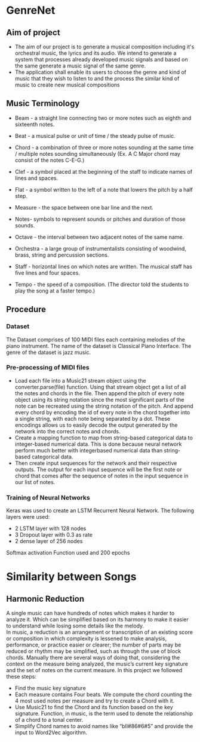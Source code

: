 # GenreNet

## Aim of project

- The aim of our project is to generate a musical composition including it's orchestral music, the lyrics and its audio. We intend to generate a system that processes already developed music signals and based on the same generate a music signal of the same genre. 
- The application shall enable its users to choose the genre and kind of music that they wish to listen to and the process the similar kind of music to create new musical compositions

## Music Terminology

- Beam - a straight line connecting two or more notes such as eighth and sixteenth notes.  
 
- Beat - a musical pulse or unit of time / the steady pulse of music.  
 
- Chord - a combination of three or more notes sounding at the same time / multiple notes sounding simultaneously (Ex. A C Major chord may consist of the notes C-E-G.) 
 
- Clef - a symbol placed at the beginning of the staff to indicate names of lines and spaces.  
 
- Flat - a symbol written to the left of a note that lowers the pitch by a half step.  
 
- Measure - the space between one bar line and the next.  
- Notes- symbols to represent sounds or pitches and duration of those sounds. 
 
- Octave - the interval between two adjacent notes of the same name.  
 
- Orchestra - a large group of instrumentalists consisting of woodwind, brass, string and percussion sections.  
 
- Staff - horizontal lines on which notes are written. The musical staff has five lines and four spaces. 
 
- Tempo - the speed of a composition. (The director told the students to play the song at a faster tempo.)

## Procedure
### Dataset

The Dataset comprises of 100 MIDI files each containing melodies of the piano instrument. The name of the dataset is Classical Piano Interface. The genre of the dataset is jazz music. 

### Pre-processing of MIDI files

- Load each file into a Music21 stream object using the converter.parse(file) function. Using that stream object get a list of all the notes and chords in the file. Then append the pitch of every note object using its string notation since the most significant parts of the note can be recreated using the string notation of the pitch. And append every chord by encoding the id of every note in the chord together into a single string, with each note being separated by a dot. These encodings allows us to easily decode the output generated by the network into the correct notes and chords. 
- Create a mapping function to map from string-based categorical data to integer-based numerical data. This is done because neural network perform much better with integerbased numerical data than string-based categorical data. 
- Then create input sequences for the network and their respective outputs. The output for each input sequence will be the first note or chord that comes after the sequence of notes in the input sequence in our list of notes. 

### Training of Neural Networks

Keras was used to create an LSTM Recurrent Neural Network. The following layers were used: 
- 2 LSTM layer with 128 nodes 
- 3 Dropout layer with 0.3 as rate 
- 2 dense layer of 256 nodes 
 
Softmax activation Function used and 200 epochs

# Similarity between Songs
## Harmonic Reduction

A single music can have hundreds of notes which makes it harder to analyze it.  Which can be simplified based on its harmony to make it easier to understand while losing some details like the melody.  
In music, a reduction is an arrangement or transcription of an existing score or composition in which complexity is lessened to make analysis, performance, or practice easier or clearer; the number of parts may be reduced or rhythm may be simplified, such as through the use of block chords. 
Manually there are several ways of doing that, considering the context on the measure being analyzed, the music’s current key signature and the set of notes on the current measure. In this project we followed these steps: 
- Find the music key signature
- Each measure contains Four beats. We compute the chord counting the 4 most used notes per measure and try to create a Chord with it. 
- Use Music21 to find the Chord and its function based on the key signature. Function, in music, is the term used to denote the relationship of a chord to a tonal center. 
- Simplify Chord names to avoid names like “bII#86#6#5” and provide the input to Word2Vec algorithm.
 
